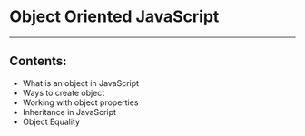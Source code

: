 # Object Oriented JavaScript
----------------------------

## Contents:

- What is an object in JavaScript
- Ways to create object
- Working with object properties
- Inheritance in JavaScript
- Object Equality
